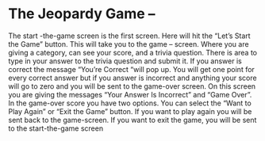 # The Jeopardy Game – 

The start -the-game screen is the first screen.  Here will hit the “Let’s Start the Game” button.  This will take you to the game – screen.  Where you are giving a category, can see your score, and a trivia question.  There is area to type in your answer to the trivia question and submit it.  If you answer is correct the message “You’re Correct “will pop up.  You will get one point for every correct answer but if you answer is incorrect and anything your score will go to zero and you will be sent to the game-over screen.  On this screen you are giving the messages “Your Answer Is Incorrect” and “Game Over”.  In the game-over score you have two options.  You can select the “Want to Play Again” or “Exit the Game” button.  If you want to play again you will be sent back to the game-screen.  If you want to exit the game, you will be sent to the start-the-game screen
